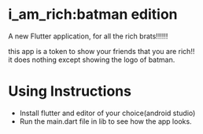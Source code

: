 # i_am_rich:batman edition

A new Flutter application, for all the rich brats!!!!!!

this app is a token to show your friends that you are rich!!</br>
it does nothing except showing the logo of batman.

# Using Instructions
 - Install flutter and editor of your choice(android studio)</br>
 - Run the main.dart file in lib to see how the app looks.

